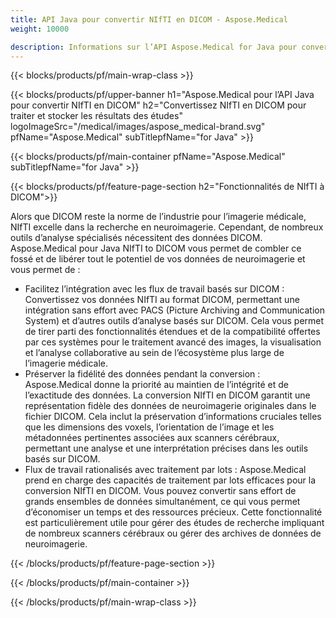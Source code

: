 ```yaml
---
title: API Java pour convertir NIfTI en DICOM - Aspose.Medical
weight: 10000

description: Informations sur l’API Aspose.Medical for Java pour convertir NIfTI en DICOM
---
```


{{< blocks/products/pf/main-wrap-class >}}

{{< blocks/products/pf/upper-banner h1="Aspose.Medical pour l’API Java pour convertir NIfTI en DICOM" h2="Convertissez NIfTI en DICOM pour traiter et stocker les résultats des études" logoImageSrc="/medical/images/aspose_medical-brand.svg" pfName="Aspose.Medical" subTitlepfName="for Java" >}}

{{< blocks/products/pf/main-container pfName="Aspose.Medical" subTitlepfName="for Java" >}}

{{< blocks/products/pf/feature-page-section h2="Fonctionnalités de NIfTI à DICOM">}}

<p>Alors que DICOM reste la norme de l’industrie pour l’imagerie médicale, NIfTI excelle dans la recherche en neuroimagerie. Cependant, de nombreux outils d’analyse spécialisés nécessitent des données DICOM. Aspose.Medical pour Java NIfTI to DICOM vous permet de combler ce fossé et de libérer tout le potentiel de vos données de neuroimagerie et vous permet de :</p>

<ul>
<li>Facilitez l’intégration avec les flux de travail basés sur DICOM : Convertissez vos données NIfTI au format DICOM, permettant une intégration sans effort avec PACS (Picture Archiving and Communication System) et d’autres outils d’analyse basés sur DICOM. Cela vous permet de tirer parti des fonctionnalités étendues et de la compatibilité offertes par ces systèmes pour le traitement avancé des images, la visualisation et l’analyse collaborative au sein de l’écosystème plus large de l’imagerie médicale.</li>
<li>Préserver la fidélité des données pendant la conversion : Aspose.Medical donne la priorité au maintien de l’intégrité et de l’exactitude des données. La conversion NIfTI en DICOM garantit une représentation fidèle des données de neuroimagerie originales dans le fichier DICOM. Cela inclut la préservation d’informations cruciales telles que les dimensions des voxels, l’orientation de l’image et les métadonnées pertinentes associées aux scanners cérébraux, permettant une analyse et une interprétation précises dans les outils basés sur DICOM.</li>
<li>Flux de travail rationalisés avec traitement par lots : Aspose.Medical prend en charge des capacités de traitement par lots efficaces pour la conversion NIfTI en DICOM. Vous pouvez convertir sans effort de grands ensembles de données simultanément, ce qui vous permet d’économiser un temps et des ressources précieux. Cette fonctionnalité est particulièrement utile pour gérer des études de recherche impliquant de nombreux scanners cérébraux ou gérer des archives de données de neuroimagerie.</li>
</ul>

{{< /blocks/products/pf/feature-page-section >}}

{{< /blocks/products/pf/main-container >}}

{{< /blocks/products/pf/main-wrap-class >}}